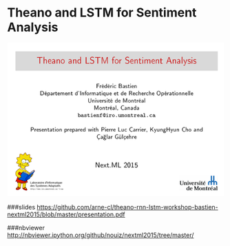 **Theano and LSTM for Sentiment Analysis**
===================

![slides](https://github.com/arne-cl/theano-rnn-lstm-workshop-bastien-nextml2015/blob/master/credits.png)

###slides
https://github.com/arne-cl/theano-rnn-lstm-workshop-bastien-nextml2015/blob/master/presentation.pdf

###nbviewer
http://nbviewer.ipython.org/github/nouiz/nextml2015/tree/master/
